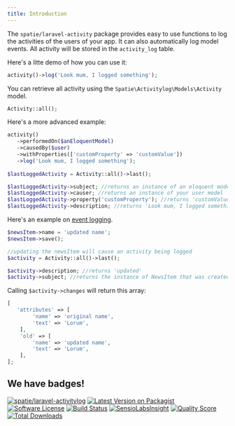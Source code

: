 ```yaml
---
title: Introduction
---
```


The `spatie/laravel-activity` package provides easy to use functions to log the activities of the users of your app. It can also automatically log model events. All activity will be stored in the `activity_log` table.

Here's a litte demo of how you can use it:

```php
activity()->log('Look mum, I logged something');
```

You can retrieve all activity using the `Spatie\Activitylog\Models\Activity` model.

```php
Activity::all();
```

Here's a more advanced example:
```php
activity()
   ->performedOn($anEloquentModel)
   ->causedBy($user)
   ->withProperties(['customProperty' => 'customValue'])
   ->log('Look mum, I logged something');
   
$lastLoggedActivity = Activity::all()->last();

$lastLoggedActivity->subject; //returns an instance of an eloquent model
$lastLoggedActivity->causer; //returns an instance of your user model
$lastLoggedActivity->property('customProperty'); //returns 'customValue'
$lastLoggedActivity->description; //returns 'Look mum, I logged something'
```


Here's an example on [event logging](/laravel-activitylog/v1/advanced-usage/logging-model-events).

```php
$newsItem->name = 'updated name';
$newsItem->save();

//updating the newsItem will cause an activity being logged
$activity = Activity::all()->last();

$activity->description; //returns 'updated'
$activity->subject; //returns the instance of NewsItem that was created
```

Calling `$activity->changes` will return this array:

```php
[
   'attributes' => [
        'name' => 'original name',
        'text' => 'Lorum',
    ],
    'old' => [
        'name' => 'updated name',
        'text' => 'Lorum',
    ],
];
```

## We have badges!

<section class="article_badges">
    <a href="https://packagist.org/packages/spatie/laravel-activitylog"><img src="https://img.shields.io/badge/packagist-spatie/laravel-activitylog.svg?style=flat-square" alt="spatie/laravel-activitylog"></a>
    <a href="https://packagist.org/packages/spatie/laravel-activitylog"><img src="https://img.shields.io/packagist/v/spatie/laravel-activitylog.svg?style=flat-square" alt="Latest Version on Packagist"></a>
    <a href="LICENSE.md"><img src="https://img.shields.io/badge/license-MIT-brightgreen.svg?style=flat-square" alt="Software License"></a>
    <a href="https://travis-ci.org/spatie/laravel-activitylog"><img src="https://img.shields.io/travis/spatie/laravel-activitylog/master.svg?style=flat-square" alt="Build Status"></a>
    <a href="https://insight.sensiolabs.com/projects/20a38dd4-06a0-401f-bd51-1d3f05fcdff5"><img src="https://img.shields.io/sensiolabs/i/20a38dd4-06a0-401f-bd51-1d3f05fcdff5.svg?style=flat-square" alt="SensioLabsInsight"></a>
    <a href="https://scrutinizer-ci.com/g/spatie/laravel-activitylog"><img src="https://img.shields.io/scrutinizer/g/spatie/laravel-activitylog.svg?style=flat-square" alt="Quality Score"></a>
    <a href="https://packagist.org/packages/spatie/laravel-activitylog"><img src="https://img.shields.io/packagist/dt/spatie/laravel-activitylog.svg?style=flat-square" alt="Total Downloads"></a>
</section>
